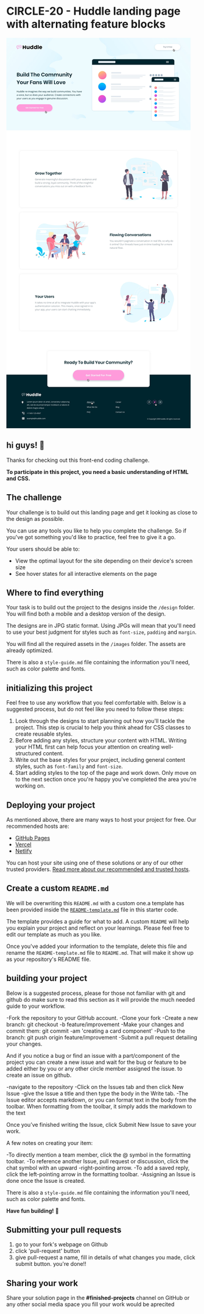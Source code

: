 # CIRCLE-20 - Huddle landing page with alternating feature blocks

![Design preview for the Huddle landing page with alternating feature blocks coding challenge](active-states.jpg)

## hi guys! 👋

Thanks for checking out this front-end coding challenge.

**To participate in this project, you need a basic understanding of HTML and CSS.**

## The challenge

Your challenge is to build out this landing page and get it looking as close to the design as possible.

You can use any tools you like to help you complete the challenge. So if you've got something you'd like to practice, feel free to give it a go.

Your users should be able to:

- View the optimal layout for the site depending on their device's screen size
- See hover states for all interactive elements on the page

## Where to find everything

Your task is to build out the project to the designs inside the `/design` folder. You will find both a mobile and a desktop version of the design.

The designs are in JPG static format. Using JPGs will mean that you'll need to use your best judgment for styles such as `font-size`, `padding` and `margin`.


You will find all the required assets in the `/images` folder. The assets are already optimized.

There is also a `style-guide.md` file containing the information you'll need, such as color palette and fonts.

## initializing this  project

Feel free to use any workflow that you feel comfortable with. Below is a suggested process, but do not feel like you need to follow these steps:

1. Look through the designs to start planning out how you'll tackle the project. This step is crucial to help you think ahead for CSS classes to create reusable styles.
2. Before adding any styles, structure your content with HTML. Writing your HTML first can help focus your attention on creating well-structured content.
3. Write out the base styles for your project, including general content styles, such as `font-family` and `font-size`.
4. Start adding styles to the top of the page and work down. Only move on to the next section once you're happy you've completed the area you're working on.

## Deploying your project

As mentioned above, there are many ways to host your project for free. Our recommended hosts are:

- [GitHub Pages](https://pages.github.com/)
- [Vercel](https://vercel.com/)
- [Netlify](https://www.netlify.com/)

You can host your site using one of these solutions or any of our other trusted providers. [Read more about our recommended and trusted hosts](https://medium.com/frontend-mentor/frontend-mentor-trusted-hosting-providers-bf000dfebe).

## Create a custom `README.md`

We will be overwriting this `README.md` with a custom one.a template has been provided inside the [`README-template.md`](./README-template.md) file in this starter code.

The template provides a guide for what to add. A custom `README` will help you explain your project and reflect on your learnings. Please feel free to edit our template as much as you like.

Once you've added your information to the template, delete this file and rename the `README-template.md` file to `README.md`. That will make it show up as your repository's README file.

## building your project

Below is a suggested process, please for those not familiar with git and github do make sure to read this section as it will provide the much needed guide to your workflow.

-Fork the repository to your GitHub account.
-Clone your fork
-Create a new branch: git checkout -b feature/improvement
-Make your changes and commit them: git commit -am 'creating a card component'
-Push to the branch: git push origin feature/improvement
-Submit a pull request detailing your changes.

And if you notice a bug or find an issue with a part/component of the project you can create a new issue and wait for the bug or feature to be added either by you or any other circle member assigned the issue. to create an issue on github.

-navigate to the repository
-Click on the Issues tab and then click New Issue
-give the Issue a title and then type the body in the Write tab.
-The Issue editor accepts markdown, or you can format text in the body from the toolbar. When formatting from the toolbar, it simply adds the markdown to the text

Once you’ve finished writing the Issue, click Submit New Issue to save your work.

A few notes on creating your item:

-To directly mention a team member, click the @ symbol in the formatting toolbar.
-To reference another Issue, pull request or discussion, click the chat symbol with an upward -right-pointing arrow.
-To add a saved reply, click the left-pointing arrow in the formatting toolbar.
-Assigning an Issue is done once the Issue is created.

There is also a `style-guide.md` file containing the information you'll need, such as color palette and fonts.

**Have fun building!** 🚀


## Submitting your pull requests

<ol>
<li>go to your fork's webpage on Github</li>
<li>click 'pull-request' button</li>
<li>give pull-request a name, fill in details of what changes you made, click submit button.
you're done!!</li>
</ol>

## Sharing your work

Share your solution page in the **#finished-projects** channel on GitHub or any other social media space you fill your work would be aprecited


